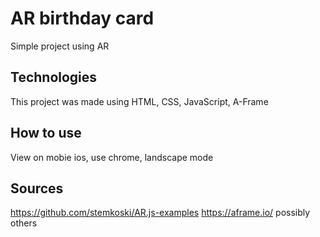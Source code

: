# AR birthday card

Simple project using AR

## Technologies
This project was made using HTML, CSS, JavaScript, A-Frame

## How to use
View on mobie ios, use chrome, landscape mode

## Sources
https://github.com/stemkoski/AR.js-examples
https://aframe.io/
possibly others
